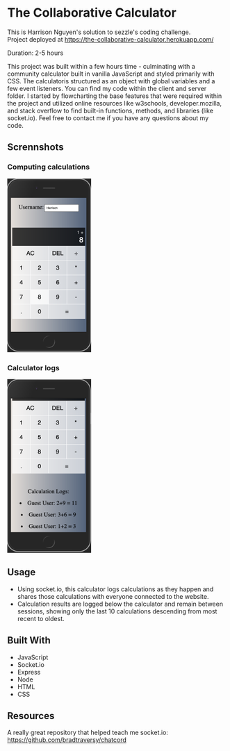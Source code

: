# The Collaborative Calculator

This is Harrison Nguyen's solution to sezzle's coding challenge.
<br />
Project deployed at https://the-collaborative-calculator.herokuapp.com/

Duration: 2-5 hours

This project was built within a few hours time - culminating with a community calculator built in vanilla JavaScript and styled primarily with CSS. The calculatoris structured as an object with global variables and a few event listeners. You can find my code within the client and server folder. I started by flowcharting the base features that were required within the project and utilized online resources like w3schools, developer.mozilla, and stack overflow to find built-in functions, methods, and libraries (like socket.io). Feel free to contact me if you have any questions about my code.  

## Scrennshots

### Computing calculations
<img src="images/calculations.png" height="400" alt="Calculator computing math"/>

### Calculator logs
<img src="images/calculator_logs.png" height="400" alt="Calculator logging math"/>

## Usage 
- Using socket.io, this calculator logs calculations as they happen and shares those calculations with everyone connected to the website.
- Calculation results are logged below the calculator and remain between sessions, showing only the last 10 calculations descending from most recent to oldest.

## Built With
- JavaScript
- Socket.io
- Express
- Node
- HTML
- CSS

## Resources
A really great repository that helped teach me socket.io: https://github.com/bradtraversy/chatcord